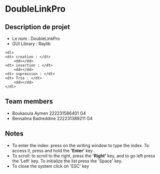 # DoubleLinkPro 

<h2>Description de projet </h2>
<ul>
    <li> Le nom : DoubleLinkPro </li>
    <li> GUI Library : Raylib </li>
    
</ul> 


    <dl>
    <dt> creation : </dt>
        <dd></dd>
    <dt> insertion : </dt>
        <dd></dd>
    <dt> supression : </dt>
    <dt> Trie : </dt>
        <dd></dd>
    </dl>
    

<h2>Team members</h2>

<ul>
    <li>Boukaoula Aymen 222231586401 G4</li>
    <li>Bensalma Badreddine 222231389211 G4</li>
</ul> 


<h2>Notes</h2>

<ul>
    <li> To enter the index: press on the writing window to type the index. To access it, press and hold the <b>'Enter'</b>  key .</li>
    <li> To scroll: to scroll to the right, press the <b>'Right'</b> key, and to go left press the 'Left' key. To initialize the list press the 'Space' key.</li>
    <li>To close the system click on 'ESC' key</li>
</ul> 

